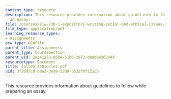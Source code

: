 ```yaml
---
content_type: resource
description: This resource provides information about guidelines to follow while preparing
  an essay.
file: /courses/21w-730-1-expository-writing-social-and-ethical-issues-in-print-photography-and-film-fall-2005/3f2dd7cdc0a33ea925d9b532f0f221cb_fall05_730socle2.pdf
file_type: application/pdf
learning_resource_types:
- Assignments
ocw_type: OCWFile
parent_title: Assignments
parent_type: CourseSection
parent_uid: 2ac41253-05b4-51b6-2872-b0abbe36294d
resourcetype: Document
title: fall05_730socle2.pdf
uid: 3f2dd7cd-c0a3-3ea9-25d9-b532f0f221cb
---
```

This resource provides information about guidelines to follow while preparing an essay.

